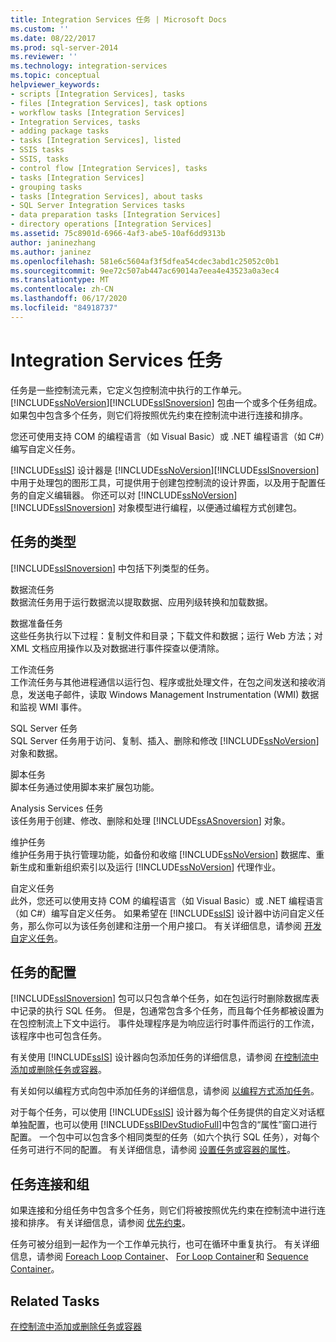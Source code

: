 ```yaml
---
title: Integration Services 任务 | Microsoft Docs
ms.custom: ''
ms.date: 08/22/2017
ms.prod: sql-server-2014
ms.reviewer: ''
ms.technology: integration-services
ms.topic: conceptual
helpviewer_keywords:
- scripts [Integration Services], tasks
- files [Integration Services], task options
- workflow tasks [Integration Services]
- Integration Services, tasks
- adding package tasks
- tasks [Integration Services], listed
- SSIS tasks
- SSIS, tasks
- control flow [Integration Services], tasks
- tasks [Integration Services]
- grouping tasks
- tasks [Integration Services], about tasks
- SQL Server Integration Services tasks
- data preparation tasks [Integration Services]
- directory operations [Integration Services]
ms.assetid: 75c8901d-6966-4af3-abe5-10af6dd9313b
author: janinezhang
ms.author: janinez
ms.openlocfilehash: 581e6c5604af3f5dfea54cdec3abd1c25052c0b1
ms.sourcegitcommit: 9ee72c507ab447ac69014a7eea4e43523a0a3ec4
ms.translationtype: MT
ms.contentlocale: zh-CN
ms.lasthandoff: 06/17/2020
ms.locfileid: "84918737"
---
```

# <a name="integration-services-tasks"></a>Integration Services 任务
  任务是一些控制流元素，它定义包控制流中执行的工作单元。 [!INCLUDE[ssNoVersion](../../includes/ssnoversion-md.md)][!INCLUDE[ssISnoversion](../../includes/ssisnoversion-md.md)] 包由一个或多个任务组成。 如果包中包含多个任务，则它们将按照优先约束在控制流中进行连接和排序。  
  
 您还可使用支持 COM 的编程语言（如 Visual Basic）或 .NET 编程语言（如 C#）编写自定义任务。  
  
 [!INCLUDE[ssIS](../../includes/ssis-md.md)] 设计器是 [!INCLUDE[ssNoVersion](../../includes/ssnoversion-md.md)][!INCLUDE[ssISnoversion](../../includes/ssisnoversion-md.md)] 中用于处理包的图形工具，可提供用于创建包控制流的设计界面，以及用于配置任务的自定义编辑器。 你还可以对 [!INCLUDE[ssNoVersion](../../includes/ssnoversion-md.md)][!INCLUDE[ssISnoversion](../../includes/ssisnoversion-md.md)] 对象模型进行编程，以便通过编程方式创建包。  
  
## <a name="types-of-tasks"></a>任务的类型  
 [!INCLUDE[ssISnoversion](../../includes/ssisnoversion-md.md)] 中包括下列类型的任务。  
  
 数据流任务  
 数据流任务用于运行数据流以提取数据、应用列级转换和加载数据。  
  
 数据准备任务  
 这些任务执行以下过程：复制文件和目录；下载文件和数据；运行 Web 方法；对 XML 文档应用操作以及对数据进行事件探查以便清除。  
  
 工作流任务  
 工作流任务与其他进程通信以运行包、程序或批处理文件，在包之间发送和接收消息，发送电子邮件，读取 Windows Management Instrumentation (WMI) 数据和监视 WMI 事件。  
  
 SQL Server 任务  
 SQL Server 任务用于访问、复制、插入、删除和修改 [!INCLUDE[ssNoVersion](../../includes/ssnoversion-md.md)] 对象和数据。  
  
 脚本任务  
 脚本任务通过使用脚本来扩展包功能。  
  
 Analysis Services 任务  
 该任务用于创建、修改、删除和处理 [!INCLUDE[ssASnoversion](../../includes/ssasnoversion-md.md)] 对象。  
  
 维护任务  
 维护任务用于执行管理功能，如备份和收缩 [!INCLUDE[ssNoVersion](../../includes/ssnoversion-md.md)] 数据库、重新生成和重新组织索引以及运行 [!INCLUDE[ssNoVersion](../../includes/ssnoversion-md.md)] 代理作业。  
  
 自定义任务  
 此外，您还可以使用支持 COM 的编程语言（如 Visual Basic）或 .NET 编程语言（如 C#）编写自定义任务。 如果希望在 [!INCLUDE[ssIS](../../includes/ssis-md.md)] 设计器中访问自定义任务，那么你可以为该任务创建和注册一个用户接口。 有关详细信息，请参阅 [开发自定义任务](../extending-packages-custom-objects/task/developing-a-custom-task.md)。  
  
## <a name="configuration-of-tasks"></a>任务的配置  
 [!INCLUDE[ssISnoversion](../../includes/ssisnoversion-md.md)] 包可以只包含单个任务，如在包运行时删除数据库表中记录的执行 SQL 任务。 但是，包通常包含多个任务，而且每个任务都被设置为在包控制流上下文中运行。 事件处理程序是为响应运行时事件而运行的工作流，该程序中也可包含任务。  
  
 有关使用 [!INCLUDE[ssIS](../../includes/ssis-md.md)] 设计器向包添加任务的详细信息，请参阅 [在控制流中添加或删除任务或容器](add-or-delete-a-task-or-a-container-in-a-control-flow.md)。  
  
 有关如何以编程方式向包中添加任务的详细信息，请参阅 [以编程方式添加任务](../building-packages-programmatically/adding-tasks-programmatically.md)。  
  
 对于每个任务，可以使用 [!INCLUDE[ssIS](../../includes/ssis-md.md)] 设计器为每个任务提供的自定义对话框单独配置，也可以使用 [!INCLUDE[ssBIDevStudioFull](../../includes/ssbidevstudiofull-md.md)]中包含的“属性”窗口进行配置。 一个包中可以包含多个相同类型的任务（如六个执行 SQL 任务），对每个任务可进行不同的配置。 有关详细信息，请参阅 [设置任务或容器的属性](../set-the-properties-of-a-task-or-container.md)。  
  
## <a name="tasks-connections-and-groups"></a>任务连接和组  
 如果连接和分组任务中包含多个任务，则它们将被按照优先约束在控制流中进行连接和排序。 有关详细信息，请参阅 [优先约束](precedence-constraints.md)。  
  
 任务可被分组到一起作为一个工作单元执行，也可在循环中重复执行。 有关详细信息，请参阅 [Foreach Loop Container](foreach-loop-container.md)、 [For Loop Container](for-loop-container.md)和 [Sequence Container](sequence-container.md)。  
  
## <a name="related-tasks"></a>Related Tasks  
 [在控制流中添加或删除任务或容器](add-or-delete-a-task-or-a-container-in-a-control-flow.md)  
  
  
